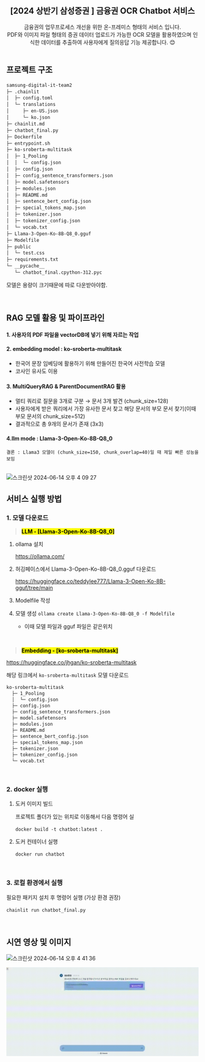 <div align="center">
<h2>[2024 상반기 삼성증권 ] 금융권 OCR Chatbot 서비스</h2>
금융권의 업무프로세스 개선을 위한 온-프레미스 형태의 서비스 입니다.<br>
PDF와 이미지 파일 형태의 증권 데이터 업로드가 가능한 OCR 모델을 활용하였으며 인식한 데이터를 추출하여 사용자에게 질의응답 기능 제공합니다. 😊
</div>

<br>

## 프로젝트 구조

```markdown
samsung-digital-it-team2
├─ .chainlit
│  ├─ config.toml
│  └─ translations
│     ├─ en-US.json
│     └─ ko.json
├─ chainlit.md
├─ chatbot_final.py
├─ Dockerfile
├─ entrypoint.sh
├─ ko-sroberta-multitask
│  ├─ 1_Pooling
│  │  └─ config.json
│  ├─ config.json
│  ├─ config_sentence_transformers.json
│  ├─ model.safetensors
│  ├─ modules.json
│  ├─ README.md
│  ├─ sentence_bert_config.json
│  ├─ special_tokens_map.json
│  ├─ tokenizer.json
│  ├─ tokenizer_config.json
│  └─ vocab.txt
├─ Llama-3-Open-Ko-8B-Q8_0.gguf
├─ Modelfile
├─ public
│  └─ test.css
├─ requirements.txt
└─ __pycache__
   └─ chatbot_final.cpython-312.pyc
```

모델은 용량이 크기때문에 따로 다운받아야함.


<br>


## RAG 모델 활용 및 파이프라인
#### 1. 사용자의 PDF 파일을 vectorDB에 넣기 위해 자르는 작업 
#### 2. embedding model : ko-sroberta-multitask
- 한국어 문장 임베딩에 활용하기 위해 만들어진 한국어 사전학습 모델
- 코사인 유사도 이용
#### 3. MultiQueryRAG & ParentDocumentRAG 활용
- 멀티 쿼리로 질문을 3개로 구분 → 문서 3개 발견 (chunk_size=128)
- 사용자에게 받은 쿼리에서 가장 유사한 문서 찾고 해당 문서의 부모 문서 찾기(이때 부모 문서의 chunk_size=512)
- 결과적으로 총 9개의 문서가 존재 (3x3)
#### 4.llm mode : Llama-3-Open-Ko-8B-Q8_0

```
결론 : Llama3 모델이 (chunk_size=150, chunk_overlap=40)일 때 제일 빠른 성능을 보임
```

<br>

<img width="700" alt="스크린샷 2024-06-14 오후 4 09 27" src="https://github.com/2024-samsung-digital-it/ocr-chatbot/assets/101869611/51c6e7f6-6f6a-4266-8782-0be4eebc000b">


## 서비스 실행 방법

### 1. 모델 다운로드
> <mark>**LLM - [Llama-3-Open-Ko-8B-Q8_0]**</mark>

1. ollama 설치
    
    https://ollama.com/
    
2. 허깅페이스에서 Llama-3-Open-Ko-8B-Q8_0.gguf 다운로드
    
    https://huggingface.co/teddylee777/Llama-3-Open-Ko-8B-gguf/tree/main
    
3. Modelfile 작성
4. 모델 생성
`ollama create Llama-3-Open-Ko-8B-Q8_0 -f Modelfile`
    - 이때 모델 파일과 gguf 파일은 같은위치

<br>

> <mark>**Embedding - [ko-sroberta-multitask]**</mark>

https://huggingface.co/jhgan/ko-sroberta-multitask

해당 링크에서 `ko-sroberta-multitask` 모델 다운로드

```
ko-sroberta-multitask
  ├─ 1_Pooling
  │  └─ config.json
  ├─ config.json
  ├─ config_sentence_transformers.json
  ├─ model.safetensors
  ├─ modules.json
  ├─ README.md
  ├─ sentence_bert_config.json
  ├─ special_tokens_map.json
  ├─ tokenizer.json
  ├─ tokenizer_config.json
  └─ vocab.txt
```

<br>

### 2. docker 실행

1. 도커 이미지 빌드
    
    프로젝트 폴더가 있는 위치로 이동해서 다음 명령어 실
    
    `docker build -t chatbot:latest .`
    
2. 도커 컨테이너 실행
    
    `docker run chatbot`

<br>

### 3. 로컬 환경에서 실행

필요한 패키지 설치 후 명령어 실행 (가상 환경 권장)

`chainlit run chatbot_final.py`

<br>


## 시연 영상 및 이미지
<img width="535" alt="스크린샷 2024-06-14 오후 4 41 36" src="https://github.com/2024-samsung-digital-it/ocr-chatbot/assets/101869611/929e7659-0881-4e58-9eaf-294663278e86">

![alt text](<시연영상 최종.gif>)


